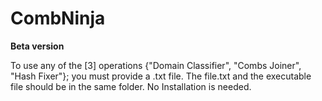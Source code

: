 # CombNinja
**Beta version**

To use any of the [3] operations {"Domain Classifier", "Combs Joiner", "Hash Fixer"}; you must provide a .txt file. The file.txt and the executable file should be in the same folder. No 
Installation is needed.



